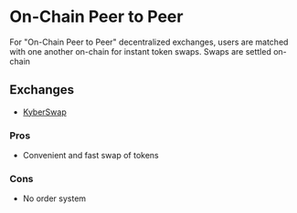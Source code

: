 # On-Chain Peer to Peer

For "On-Chain Peer to Peer" decentralized exchanges, users are matched with one another on-chain for instant token swaps. Swaps are settled on-chain

## Exchanges

* [KyberSwap](kyber.md)

### Pros

* Convenient and fast swap of tokens

### Cons

* No order system

